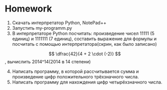 # Homework

 1. Скачать интерпретатор Python, NotePad++
 2. Запустить my-programm.py
 3. В интерпретаторе Python посчитать: произведение чисел 11111 (5 единиц) и 1111111 (7 единиц), составить выражение для формулы и посчитать с помощью интерпретатора(скрин, как было записано) 

 $$
 \dfrac{42}{4 + 2 \cdot (-2)}
 $$
 , вычислить 2014^14(2014 в 14 степени)
 
 4. Написать программу, в которой рассчитывается сумма и произведение цифр положительного трёхзначного числа.
 5. Написать программу для нахождения цифр четырёхзначного числа.

